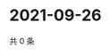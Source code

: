 # 2021-09-26

共 0 条

<!-- BEGIN WEIBO -->
<!-- 最后更新时间 Sun Sep 26 2021 03:10:29 GMT+0800 (China Standard Time) -->

<!-- END WEIBO -->
